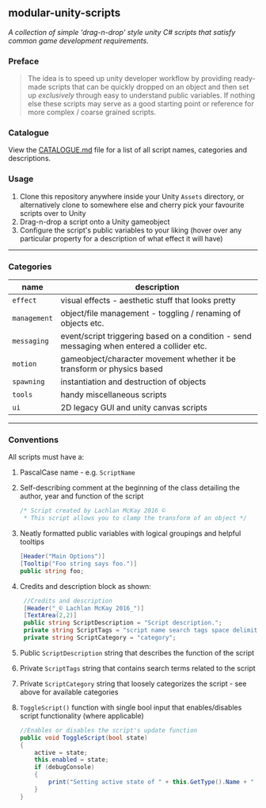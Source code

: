 ## modular-unity-scripts
*A collection of simple 'drag-n-drop' style unity C# scripts that satisfy common game development requirements.*

### Preface

> The idea is to speed up unity developer workflow by providing ready-made scripts that can be quickly dropped on an
object and then set up *exclusively* through easy to understand public variables.
If nothing else these scripts may serve as a good starting point or reference for more complex / coarse grained
scripts.

### Catalogue

View the [CATALOGUE.md](./CATALOGUE.md) file for a list of all script names, categories and descriptions.

### Usage

1. Clone this repository anywhere inside your Unity `Assets` directory, or alternatively clone to somewhere else and cherry pick your favourite scripts over to Unity
2. Drag-n-drop a script onto a Unity gameobject
3. Configure the script's public variables to your liking (hover over any particular property for a description of what effect it will have)

---

### Categories

| name | description |
| --- | --- |
| `effect`      | visual effects - aesthetic stuff that looks pretty |
| `management`  | object/file management - toggling / renaming of objects etc. |
| `messaging`   | event/script triggering based on a condition - send messaging when entered a collider etc. |
| `motion`      | gameobject/character movement whether it be transform or physics based |
| `spawning`    | instantiation and destruction of objects |
| `tools`       | handy miscellaneous scripts |
| `ui`          | 2D legacy GUI and unity canvas scripts |

---

### Conventions

All scripts must have a:

1. PascalCase name - e.g. `ScriptName`
2. Self-describing comment at the beginning of the class detailing the author, year and function of the script

   ~~~csharp
   /* Script created by Lachlan McKay 2016 ©
    * This script allows you to clamp the transform of an object */
   ~~~
   
3. Neatly formatted public variables with logical groupings and helpful tooltips
   
   ~~~csharp
   [Header("Main Options")]
   [Tooltip("Foo string says foo.")]
   public string foo;
   ~~~
   
4. Credits and description block as shown:

   ~~~csharp
   	//Credits and description
	[Header("_© Lachlan McKay 2016_")]
	[TextArea(2,2)]
	public string ScriptDescription = "Script description.";
    private string ScriptTags = "script name search tags space delimited";
    private string ScriptCategory = "category";
   ~~~
   
5. Public `ScriptDescription` string that describes the function of the script
6. Private `ScriptTags` string that contains search terms related to the script
7. Private `ScriptCategory` string that loosely categorizes the script - see above for available categories
8. `ToggleScript()` function with single bool input that enables/disables script functionality (where applicable)

   ~~~csharp
   //Enables or disables the script's update function
   public void ToggleScript(bool state)
   {
       active = state;
       this.enabled = state;
       if (debugConsole)
       {
           print("Setting active state of " + this.GetType().Name + " script to: " + state + " at time: " + Time.time);
       }
   }
   ~~~